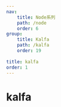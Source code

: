 ```yaml
---
nav:
    title: Node系列
    path: /node
    order: 6
group:
    title: Kalfa
    path: /kalfa
    order: 19
    
title: kalfa
order: 1
---
```


# kalfa
